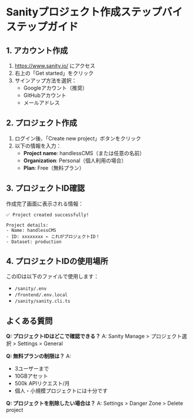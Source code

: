 # Sanityプロジェクト作成ステップバイステップガイド

## 1. アカウント作成
1. https://www.sanity.io/ にアクセス
2. 右上の「Get started」をクリック
3. サインアップ方法を選択：
   - Googleアカウント（推奨）
   - GitHubアカウント
   - メールアドレス

## 2. プロジェクト作成
1. ログイン後、「Create new project」ボタンをクリック
2. 以下の情報を入力：
   - **Project name**: handlessCMS（または任意の名前）
   - **Organization**: Personal（個人利用の場合）
   - **Plan**: Free（無料プラン）

## 3. プロジェクトID確認
作成完了画面に表示される情報：
```
✅ Project created successfully!

Project details:
- Name: handlessCMS
- ID: xxxxxxxx ← これがプロジェクトID！
- Dataset: production
```

## 4. プロジェクトIDの使用場所
このIDは以下のファイルで使用します：
- `/sanity/.env`
- `/frontend/.env.local`
- `/sanity/sanity.cli.ts`

## よくある質問

**Q: プロジェクトIDはどこで確認できる？**
A: Sanity Manage > プロジェクト選択 > Settings > General

**Q: 無料プランの制限は？**
A: 
- 3ユーザーまで
- 10GBアセット
- 500k APIリクエスト/月
- 個人・小規模プロジェクトには十分です

**Q: プロジェクトを削除したい場合は？**
A: Settings > Danger Zone > Delete project